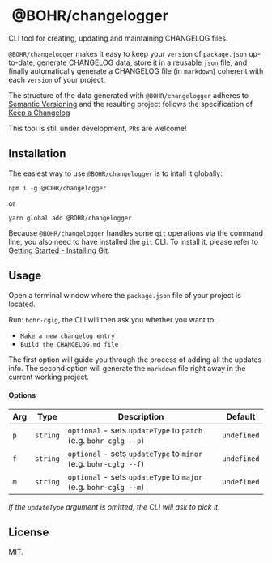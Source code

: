 #  @BOHR/changelogger

CLI tool for creating, updating and maintaining CHANGELOG files.

`@BOHR/changelogger` makes it easy to keep your `version` of `package.json` up-to-date, generate CHANGELOG data, store it in a reusable `json` file, and finally automatically generate a CHANGELOG file (in `markdown`) coherent with each `version` of your project.

The structure of the data generated with `@BOHR/changelogger` adheres to [Semantic Versioning](https://semver.org/spec/v2.0.0.html) and the resulting project follows the specification of [Keep a Changelog](https://keepachangelog.com/en/1.0.0/)

This tool is still under development, `PR`s are welcome!

## Installation

The easiest way to use `@BOHR/changelogger` is to intall it globally:

    npm i -g @BOHR/changelogger

or

    yarn global add @BOHR/changelogger

Because `@BOHR/changelogger` handles some `git` operations via the command line, you also need to have installed the `git` CLI. To install it, please refer to [Getting Started - Installing Git](https://git-scm.com/book/en/v2/Getting-Started-Installing-Git).


## Usage

Open a terminal window where the `package.json` file of your project is located.

Run: `bohr-cglg`, the CLI will then ask you whether you want to:

- `Make a new changelog entry`
- `Build the CHANGELOG.md file`

The first option will guide you through the process of adding all the updates info.
The second option will generate the `markdown` file right away in the current working project.

#### Options

| Arg | Type | Description | Default |
|--------|------|-------------|---------|
| `p` | `string` | `optional` - sets `updateType` to `patch` (e.g. `bohr-cglg --p`) | `undefined` |
| `f` | `string` | `optional` - sets `updateType` to `minor` (e.g. `bohr-cglg --f`) | `undefined` |
| `m` | `string` | `optional` - sets `updateType` to `major` (e.g. `bohr-cglg --m`) | `undefined` |

*If the `updateType` argument is omitted, the CLI will ask to pick it.*

## License

MIT.